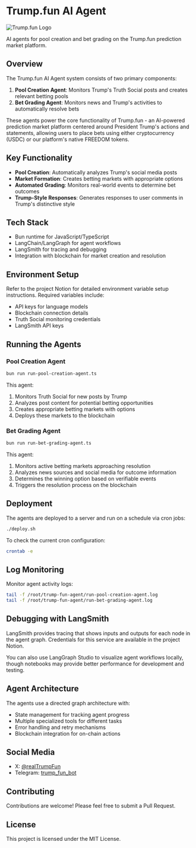 # Trump.fun AI Agent

![Trump.fun Logo](https://fxewzungnacaxpsnowcu.supabase.co/storage/v1/object/public/trump-fun/logo/trump.fun.logo.jpg)

AI agents for pool creation and bet grading on the Trump.fun prediction market platform.

## Overview

The Trump.fun AI Agent system consists of two primary components:

1. **Pool Creation Agent**: Monitors Trump's Truth Social posts and creates relevant betting pools
2. **Bet Grading Agent**: Monitors news and Trump's activities to automatically resolve bets

These agents power the core functionality of Trump.fun - an AI-powered prediction market platform centered around President Trump's actions and statements, allowing users to place bets using either cryptocurrency (USDC) or our platform's native FREEDOM tokens.

## Key Functionality

- **Pool Creation**: Automatically analyzes Trump's social media posts
- **Market Formation**: Creates betting markets with appropriate options
- **Automated Grading**: Monitors real-world events to determine bet outcomes
- **Trump-Style Responses**: Generates responses to user comments in Trump's distinctive style

## Tech Stack

- Bun runtime for JavaScript/TypeScript
- LangChain/LangGraph for agent workflows
- LangSmith for tracing and debugging
- Integration with blockchain for market creation and resolution

## Environment Setup

Refer to the project Notion for detailed environment variable setup instructions. Required variables include:

- API keys for language models
- Blockchain connection details
- Truth Social monitoring credentials
- LangSmith API keys

## Running the Agents

### Pool Creation Agent

```bash
bun run run-pool-creation-agent.ts
```

This agent:

1. Monitors Truth Social for new posts by Trump
2. Analyzes post content for potential betting opportunities
3. Creates appropriate betting markets with options
4. Deploys these markets to the blockchain

### Bet Grading Agent

```bash
bun run run-bet-grading-agent.ts
```

This agent:

1. Monitors active betting markets approaching resolution
2. Analyzes news sources and social media for outcome information
3. Determines the winning option based on verifiable events
4. Triggers the resolution process on the blockchain

## Deployment

The agents are deployed to a server and run on a schedule via cron jobs:

```bash
./deploy.sh
```

To check the current cron configuration:

```bash
crontab -e
```

## Log Monitoring

Monitor agent activity logs:

```bash
tail -f /root/trump-fun-agent/run-pool-creation-agent.log
tail -f /root/trump-fun-agent/run-bet-grading-agent.log
```

## Debugging with LangSmith

LangSmith provides tracing that shows inputs and outputs for each node in the agent graph. Credentials for this service are available in the project Notion.

You can also use LangGraph Studio to visualize agent workflows locally, though notebooks may provide better performance for development and testing.

## Agent Architecture

The agents use a directed graph architecture with:

- State management for tracking agent progress
- Multiple specialized tools for different tasks
- Error handling and retry mechanisms
- Blockchain integration for on-chain actions

## Social Media

- X: [@realTrumpFun](https://x.com/realTrumpFun)
- Telegram: [trump_fun_bot](https://t.me/trump_fun_bot)

## Contributing

Contributions are welcome! Please feel free to submit a Pull Request.

## License

This project is licensed under the MIT License.
